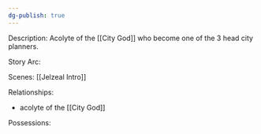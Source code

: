 ```yaml
---
dg-publish: true
---
```

Description:
Acolyte of the [[City God]] who become one of the 3 head city planners.

Story Arc:

Scenes:
[[Jelzeal Intro]]

Relationships:
- acolyte of the [[City God]]

Possessions: